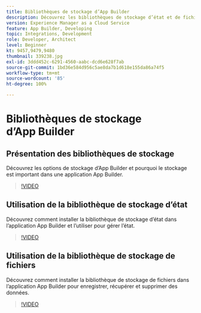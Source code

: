 ```yaml
---
title: Bibliothèques de stockage d’App Builder
description: Découvrez les bibliothèques de stockage d’état et de fichiers pour les applications App Builder.
version: Experience Manager as a Cloud Service
feature: App Builder, Developing
topic: Integrations, Development
role: Developer, Architect
level: Beginner
kt: 9457,9479,9480
thumbnail: 339238.jpg
exl-id: 3ddd452c-6291-4560-aabc-dcd6e628f7ab
source-git-commit: 1bd36e584d956c5ae8da7b1d618e155da86a74f5
workflow-type: tm+mt
source-wordcount: '85'
ht-degree: 100%

---
```


# Bibliothèques de stockage d’App Builder

## Présentation des bibliothèques de stockage

Découvrez les options de stockage d’App Builder et pourquoi le stockage est important dans une application App Builder.

>[!VIDEO](https://video.tv.adobe.com/v/339238/?quality=12&learn=on)

## Utilisation de la bibliothèque de stockage d’état

Découvrez comment installer la bibliothèque de stockage d’état dans l’application App Builder et l’utiliser pour gérer l’état.

>[!VIDEO](https://video.tv.adobe.com/v/339240/?quality=12&learn=on)

## Utilisation de la bibliothèque de stockage de fichiers

Découvrez comment installer la bibliothèque de stockage de fichiers dans l’application App Builder pour enregistrer, récupérer et supprimer des données.

>[!VIDEO](https://video.tv.adobe.com/v/339239/?quality=12&learn=on)
